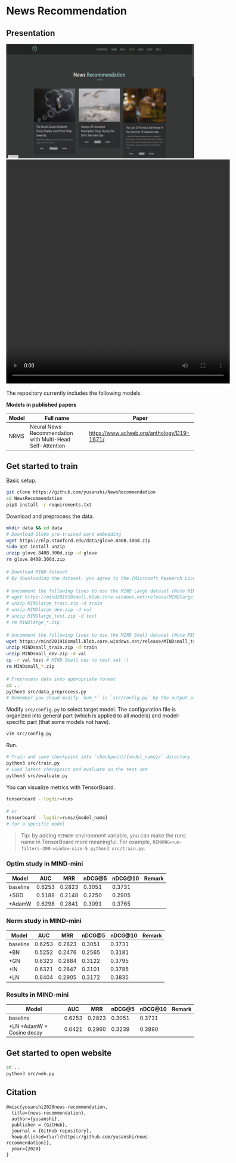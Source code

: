 # News Recommendation

## Presentation
![](demo/Web.png)
<video src="demo/demo.mp4" width="600px" height="600px" controls="controls"></video>


The repository currently includes the following models.

**Models in published papers**

| Model     | Full name                                                                 | Paper                                              |
| --------- | ------------------------------------------------------------------------- | -------------------------------------------------- |
| NRMS      | Neural News Recommendation with Multi-Head Self-Attention                 | https://www.aclweb.org/anthology/D19-1671/         |


## Get started to train

Basic setup.

```bash
git clone https://github.com/yusanshi/NewsRecommendation
cd NewsRecommendation
pip3 install -r requirements.txt
```

Download and preprocess the data.

```bash
mkdir data && cd data
# Download GloVe pre-trained word embedding
wget https://nlp.stanford.edu/data/glove.840B.300d.zip
sudo apt install unzip
unzip glove.840B.300d.zip -d glove
rm glove.840B.300d.zip

# Download MIND dataset
# By downloading the dataset, you agree to the [Microsoft Research License Terms](https://go.microsoft.com/fwlink/?LinkID=206977). For more detail about the dataset, see https://msnews.github.io/.

# Uncomment the following lines to use the MIND Large dataset (Note MIND Large test set doesn't have labels, see #11)
# wget https://mind201910small.blob.core.windows.net/release/MINDlarge_train.zip https://mind201910small.blob.core.windows.net/release/MINDlarge_dev.zip https://mind201910small.blob.core.windows.net/release/MINDlarge_test.zip
# unzip MINDlarge_train.zip -d train
# unzip MINDlarge_dev.zip -d val
# unzip MINDlarge_test.zip -d test
# rm MINDlarge_*.zip

# Uncomment the following lines to use the MIND Small dataset (Note MIND Small doesn't have a test set, so we just copy the validation set as test set :)
wget https://mind201910small.blob.core.windows.net/release/MINDsmall_train.zip https://mind201910small.blob.core.windows.net/release/MINDsmall_dev.zip
unzip MINDsmall_train.zip -d train
unzip MINDsmall_dev.zip -d val
cp -r val test # MIND Small has no test set :)
rm MINDsmall_*.zip

# Preprocess data into appropriate format
cd ..
python3 src/data_preprocess.py
# Remember you shoud modify `num_*` in `src/config.py` by the output of `src/data_preprocess.py`
```

Modify `src/config.py` to select target model. The configuration file is organized into general part (which is applied to all models) and model-specific part (that some models not have).

```bash
vim src/config.py
```

Run.

```bash
# Train and save checkpoint into `checkpoint/{model_name}/` directory
python3 src/train.py
# Load latest checkpoint and evaluate on the test set
python3 src/evaluate.py
```

You can visualize metrics with TensorBoard.

```bash
tensorboard --logdir=runs

# or
tensorboard --logdir=runs/{model_name}
# for a specific model
```

> Tip: by adding `REMARK` environment variable, you can make the runs name in TensorBoard more meaningful. For example, `REMARK=num-filters-300-window-size-5 python3 src/train.py`.


### Optim study in MIND-mini

| Model     | AUC | MRR | nDCG@5 | nDCG@10 | Remark |
| --------- | --- | --- | ------ | ------- | ------ |
| baseline  | 0.6253    |   0.2823   |     0.3051   |   0.3731      |        |
| +SGD      |   0.5188   |    0.2148  |    0.2250    |     0.2905     |        |
| +AdamW      |   0.6298   |    0.2841  |    0.3091    |     0.3765     |        |


### Norm study in MIND-mini

| Model     | AUC | MRR | nDCG@5 | nDCG@10 | Remark |
| --------- | --- | --- | ------ | ------- | ------ |
| baseline  | 0.6253    |   0.2823   |     0.3051   |   0.3731      |        |
| +BN      |   0.5252   |    0.2476  |    0.2565    |     0.3181     |        |
| +GN     |    0.6323 |  0.2884   |   0.3122     |    0.3795     |        |
| +IN       | 0.6321    |  0.2847   |    0.3101     |    0.3785     |        |
| +LN       | 0.6404    |  0.2905   |    0.3172     |    0.3835     |        |


### Results in MIND-mini
| Model     | AUC | MRR | nDCG@5 | nDCG@10 | Remark |
| --------- | --- | --- | ------ | ------- | ------ |
| baseline  | 0.6253    |   0.2823   |     0.3051   |   0.3731      |        |
| +LN  +AdamW  + Cosine decay   | 0.6421    |  0.2960   |    0.3239     |    0.3890     |        |



## Get started to open website
```bash
cd ..
python3 src/web.py
```
## Citation
```
@misc{yusanshi2020news-recommendation,
  title={news-recommendation},
  author={yusanshi},
  publisher = {GitHub},
  journal = {GitHub repository},
  howpublished={\url{https://github.com/yusanshi/news-recommendation}},
  year={2020}
}
```